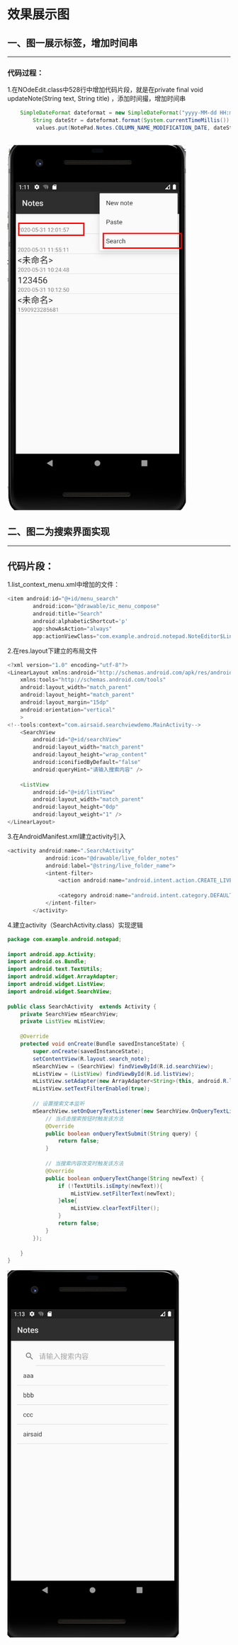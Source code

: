 # 效果展示图
## 一、图一展示标签，增加时间串
-----------------------------------------------------------------------------------------------------------------
### 代码过程：
1.在NOdeEdit.class中528行中增加代码片段，就是在private final void updateNote(String text, String title) ，添加时间撮，增加时间串
```java
    SimpleDateFormat dateformat = new SimpleDateFormat("yyyy-MM-dd HH:mm:ss");
        String dateStr = dateformat.format(System.currentTimeMillis());
         values.put(NotePad.Notes.COLUMN_NAME_MODIFICATION_DATE, dateStr);
            
```
![image](https://github.com/guyusi-github/fjun_android/blob/master/NotePad-master/image/result1.png)
## 二、图二为搜索界面实现
---------------------------------------------------------------------------------------------------------
## 代码片段：
1.list_context_menu.xml中增加的文件：
```java
<item android:id="@+id/menu_search"
        android:icon="@drawable/ic_menu_compose"
        android:title="Search"
        android:alphabeticShortcut='p'
        app:showAsAction="always"
        app:actionViewClass="com.example.android.notepad.NoteEditor$LinedEditText"/>
```
2.在res.layout下建立的布局文件
```java
<?xml version="1.0" encoding="utf-8"?>
<LinearLayout xmlns:android="http://schemas.android.com/apk/res/android"
    xmlns:tools="http://schemas.android.com/tools"
    android:layout_width="match_parent"
    android:layout_height="match_parent"
    android:layout_margin="15dp"
    android:orientation="vertical"
    >
<!--tools:context="com.airsaid.searchviewdemo.MainActivity-->
    <SearchView
        android:id="@+id/searchView"
        android:layout_width="match_parent"
        android:layout_height="wrap_content"
        android:iconifiedByDefault="false"
        android:queryHint="请输入搜索内容" />

    <ListView
        android:id="@+id/listView"
        android:layout_width="match_parent"
        android:layout_height="0dp"
        android:layout_weight="1" />
</LinearLayout>
```

3.在AndroidManifest.xml建立activity引入

```java
<activity android:name=".SearchActivity"
            android:icon="@drawable/live_folder_notes"
            android:label="@string/live_folder_name">
            <intent-filter>
                <action android:name="android.intent.action.CREATE_LIVE_FOLDER" />

                <category android:name="android.intent.category.DEFAULT" />
            </intent-filter>
        </activity>
```
4.建立activity（SearchActivity.class）实现逻辑
```java
package com.example.android.notepad;

import android.app.Activity;
import android.os.Bundle;
import android.text.TextUtils;
import android.widget.ArrayAdapter;
import android.widget.ListView;
import android.widget.SearchView;

public class SearchActivity  extends Activity {
    private SearchView mSearchView;
    private ListView mListView;

    @Override
    protected void onCreate(Bundle savedInstanceState) {
        super.onCreate(savedInstanceState);
        setContentView(R.layout.search_note);
        mSearchView = (SearchView) findViewById(R.id.searchView);
        mListView = (ListView) findViewById(R.id.listView);
        mListView.setAdapter(new ArrayAdapter<String>(this, android.R.layout.simple_list_item_1, mStrs));
        mListView.setTextFilterEnabled(true);

        // 设置搜索文本监听
        mSearchView.setOnQueryTextListener(new SearchView.OnQueryTextListener() {
            // 当点击搜索按钮时触发该方法
            @Override
            public boolean onQueryTextSubmit(String query) {
                return false;
            }

            // 当搜索内容改变时触发该方法
            @Override
            public boolean onQueryTextChange(String newText) {
                if (!TextUtils.isEmpty(newText)){
                    mListView.setFilterText(newText);
                }else{
                    mListView.clearTextFilter();
                }
                return false;
            }
        });

    }
}
```

![image](https://github.com/guyusi-github/fjun_android/blob/master/NotePad-master/image/result2.png)
